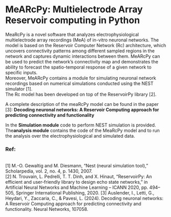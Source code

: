 # MeARcPy: Multielectrode Array Reservoir computing in Python

MeaRcPy is a novel software that analyzes electrophysiological multielectrode array recordings (MeA) of in-vitro neuronal networks. The model is based on the Reservoir Computer Network (Rc) architecture, which uncovers connectivity patterns among different sampled regions in the network and captures dynamic interactions between them. MeARcPy can be used to predict the network’s connectivity map and demonstrates the ability to forecast the spatio-temporal response of a given network to specific inputs.\
Moreover, MeARcPy contains a module for simulating neuronal network recordings based on numerical simulations conducted using the NEST simulator [1].\
The Rc model has been developed on top of the ReservoirPy library [2].

A complete description of the meaRcPy model can be found in the paper [3]:
**Decoding neuronal networks: A Reservoir Computing approach for predicting connectivity and functionality**

In the **Simulation module** code to perform NEST simulation is provided. The**analysis module** contains the code of the MeaRcPy model and to run the analysis over the electrophysiological and simulated data.

### Ref:
\
[1] M.-O. Gewaltig and M. Diesmann, “Nest (neural simulation tool),” Scholarpedia, vol. 2, no. 4, p. 1430, 2007.\
[2] N. Trouvain, L. Pedrelli, T. T. Dinh, and X. Hinaut, “ReservoirPy: An efficient and user-friendly library to design
    echo state networks,” in Artificial Neural Networks and Machine Learning – ICANN 2020, pp. 494–505, Springer International Publishing, 2020.
[3] Auslender, I., Letti, G., Heydari, Y., Zaccaria, C., & Pavesi, L. (2024). Decoding neuronal networks: A Reservoir Computing approach for predicting connectivity and         
    functionality. Neural Networks, 107058.
